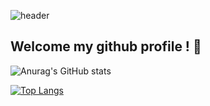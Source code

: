 ![header](https://capsule-render.vercel.app/api?type=wave&color=auto&height=300&section=header&text=Heejae-L%20render&fontSize=90)

## Welcome my github profile ! 👋

![Anurag's GitHub stats](https://github-readme-stats.vercel.app/api?username=Heejae-L&theme=flag-india&show_icons=true)

[![Top Langs](https://github-readme-stats.vercel.app/api/top-langs/?username=Heejae-L)](https://github.com/Heejae-L/github-readme-stats)

